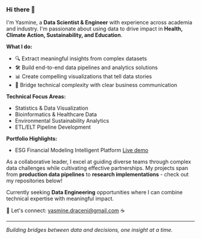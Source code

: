 ### Hi there 👋

I'm Yasmine, a **Data Scientist & Engineer** with experience across academia and industry. I'm passionate about using data to drive impact in **Health, Climate Action, Sustainability, and Education**.

**What I do:**
- 🔍 Extract meaningful insights from complex datasets
- 🛠️ Build end-to-end data pipelines and analytics solutions  
- 📊 Create compelling visualizations that tell data stories
- 🤝 Bridge technical complexity with clear business communication

**Technical Focus Areas:**
- Statistics & Data Visualization
- Bioinformatics & Healthcare Data
- Environmental Sustainability Analytics
- ETL/ELT Pipeline Development

**Portfolio Highlights:**

- ESG Financial Modeling Intelligent Platform [Live demo](https://carbon-pricing-intelligence.up.railway.app/)

As a collaborative leader, I excel at guiding diverse teams through complex data challenges while cultivating effective partnerships. My projects span from **production data pipelines** to **research implementations** - check out my repositories below!

Currently seeking **Data Engineering** opportunities where I can combine technical expertise with meaningful impact.

📧 Let's connect: [yasmine.draceni@gmail.com](mailto:yasmine.draceni@gmail.com) ☕

---
*Building bridges between data and decisions, one insight at a time.*
